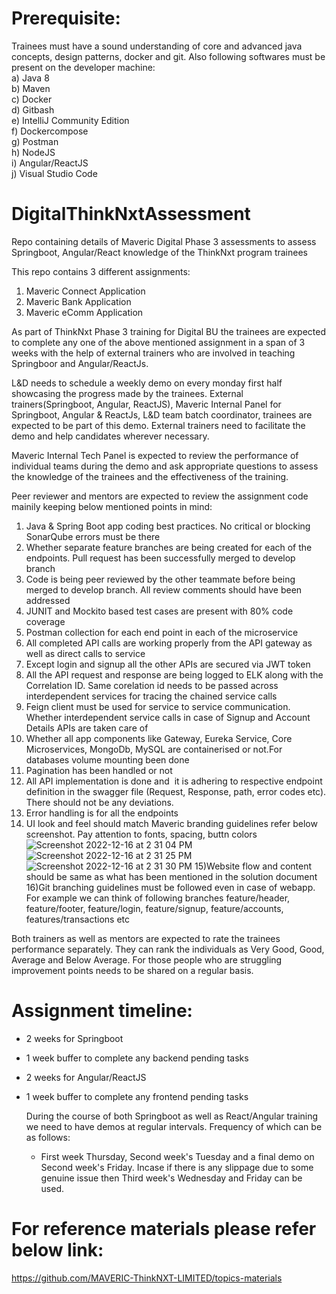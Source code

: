 # Prerequisite:
Trainees must have a sound understanding of core and advanced java concepts, design patterns, docker and git. 
Also following softwares must be present on the developer machine: </br>
a) Java 8</br>
b) Maven</br>
c) Docker</br>
d) Gitbash</br>
e) IntelliJ Community Edition</br>
f) Dockercompose</br>
g) Postman  </br>
h) NodeJS  </br>
i) Angular/ReactJS  </br>
j) Visual Studio Code  </br>

# DigitalThinkNxtAssessment
Repo containing details of  Maveric Digital Phase 3 assessments to assess Springboot, Angular/React 
knowledge of the ThinkNxt program trainees

This repo contains 3 different assignments:
1) Maveric Connect Application
2) Maveric Bank Application
3) Maveric eComm Application

As part of ThinkNxt Phase 3 training for Digital BU the trainees are expected to complete any one of the above mentioned assignment in a span of 3 weeks 
with the help of external trainers who are involved in teaching Springboor and Angular/ReactJs. 

L&D needs to schedule a weekly demo on every monday first half showcasing the progress made by the trainees. 
External trainers(Springboot, Angular, ReactJS),  Maveric Internal Panel for Springboot, Angular & ReactJs, L&D team batch coordinator, trainees are
expected to be part of this demo. External trainers need to facilitate the demo and help candidates wherever necessary.

Maveric Internal Tech Panel is expected to review the performance of individual teams during the demo and ask appropriate questions to assess the knowledge of the trainees and the effectiveness of the training.</br>

Peer reviewer and mentors are expected to review the assignment code mainily keeping below mentioned points in mind:</br>

1) Java & Spring Boot app coding best practices. No critical or blocking SonarQube errors must be there</br>
2) Whether separate feature branches are being created for each of the endpoints. Pull request has been successfully merged to develop branch </br>
3) Code is being peer reviewed by the other teammate before being merged to develop branch. All review comments should have been addressed </br>
4) JUNIT and Mockito based test cases are present with 80% code coverage </br>
5) Postman collection for each end point in each of the microservice </br>
6) All completed API calls are working properly from the API gateway as well as direct calls to service </br>
7) Except login and signup all the other APIs are secured via JWT token </br>
8) All the API request and response are being logged to ELK along with the Correlation ID. Same corelation id needs to be passed across interdependent services for tracing the chained service calls </br>
9) Feign client must be used for service to service communication. Whether interdependent service calls in case of Signup and Account Details APIs are taken care of </br>
10) Whether all app components like Gateway, Eureka Service, Core Microservices, MongoDb, MySQL are containerised or not.For databases volume mounting been done </br>
11) Pagination has been handled or not </br>
12) All API implementation is done and  it is adhering to respective endpoint definition in the swagger file (Request, Response, path, error codes etc). There should not be any deviations. </br>
13) Error handling is for all the endpoints </br>
14) UI look and feel should match Maveric branding guidelines refer below screenshot. Pay attention to fonts, spacing, buttn colors
![Screenshot 2022-12-16 at 2 31 04 PM](https://user-images.githubusercontent.com/9525282/208062172-02ff744b-e94b-499c-b4ba-50bd0b2644be.png)
![Screenshot 2022-12-16 at 2 31 25 PM](https://user-images.githubusercontent.com/9525282/208062196-26139368-ad60-4f0b-a764-9c68572f859a.png)
![Screenshot 2022-12-16 at 2 31 30 PM](https://user-images.githubusercontent.com/9525282/208062204-0b042bfb-1ce8-4a87-98a9-a9c4e1798d20.png)
15)Website flow and content should be same as what has been mentioned in the solution document 
16)Git branching guidelines must be followed even in case of webapp. For example we can think of following branches feature/header, feature/footer, feature/login, feature/signup, feature/accounts, features/transactions etc

Both trainers as well as mentors are expected to rate the trainees performance separately. 
They can rank the individuals as Very Good, Good, Average and Below Average. For those people who are struggling improvement points needs to be shared on a regular basis.

# Assignment timeline:
- 2 weeks for Springboot
- 1 week buffer to complete any backend pending tasks
- 2 weeks for Angular/ReactJS
- 1 week buffer to complete any frontend pending tasks

  During the course of both Springboot as well as React/Angular training we need to have demos at regular intervals. Frequency of which can be as follows:
    - First week Thursday, Second week's Tuesday and a final demo on Second week's Friday. Incase if there is any slippage due to some genuine issue then Third week's Wednesday and Friday can be used.

# For reference materials please refer below link:
https://github.com/MAVERIC-ThinkNXT-LIMITED/topics-materials
